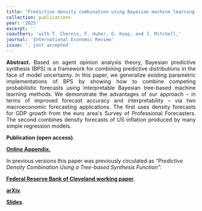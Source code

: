 ```yaml
---
title: "Predictive density combination using Bayesian machine learning. [doi](https://doi.org/10.26509/frbc-wp-202330)"
collection: publications
year: '2025'
excerpt: ''
coauthors: 'with T. Chernis, F. Huber, G. Koop, and J. Mitchell,' 
journal: 'International Economic Review'
issue: ', just accepted'
---
```

<p align="justify"> <b>Abstract.</b> Based on agent opinion analysis theory, Bayesian predictive synthesis (BPS) is a framework for combining predictive distributions in the face of model uncertainty. In this paper, we generalize existing parametric implementations of BPS by showing how to combine competing probabilistic forecasts using interpretable Bayesian tree-based machine learning methods. We demonstrate the advantages of our approach – in terms of improved forecast accuracy and interpretability – via two macroeconomic forecasting applications. The first uses density forecasts for GDP growth from the euro area's Survey of Professional Forecasters. The second combines density forecasts of US inflation produced by many simple regression models.
</p>

**Publication (open access)**.

[**Online Appendix.**](https://www.dropbox.com/scl/fi/4h95f5roqgvajf86ufl45/CHHKM-IER-OnlineAppendix.pdf?rlkey=kjpxc7aionfgsfckrt6jydv1o&st=z3np70fp&dl=0)

In previous versions this paper was previously circulated as *“Predictive Density Combination Using a Tree-based Synthesis Function”:*

[**Federal Reserve Bank of Cleveland working paper**](https://doi.org/10.26509/frbc-wp-202330).

[**arXiv**](https://arxiv.org/abs/2311.12671).

[**Slides**](https://www.dropbox.com/scl/fi/4w7590azxlx6oq379yyo0/CHHKM_OeNB2024.pdf?rlkey=qip8nc1tgfgxzgxybaw35jabj&st=n0l2fdi2&dl=0). 

